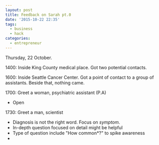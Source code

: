 ```yaml
---
layout: post
title: Feedback on Sarah pt.0
date: '2015-10-22 22:35'
tags:
  - business
  - hack
categories:
  - entrepreneur
---
```


Thursday, 22 October.

1400: Inside King County medical place. Got two potential contacts.

1600: Inside Seattle Cancer Center. Got a point of contact to a group of assistants. Beside that, nothing came.

1700: Greet a woman, psychiatric assistant (P.A)
  + Open

1730: Greet a man, scientist
  + Diagnosis is not the right word. Focus on _symptom_.
  + In-depth question focused on detail might be helpful
  + Type of question include "How common*?" to spike awareness
  +
